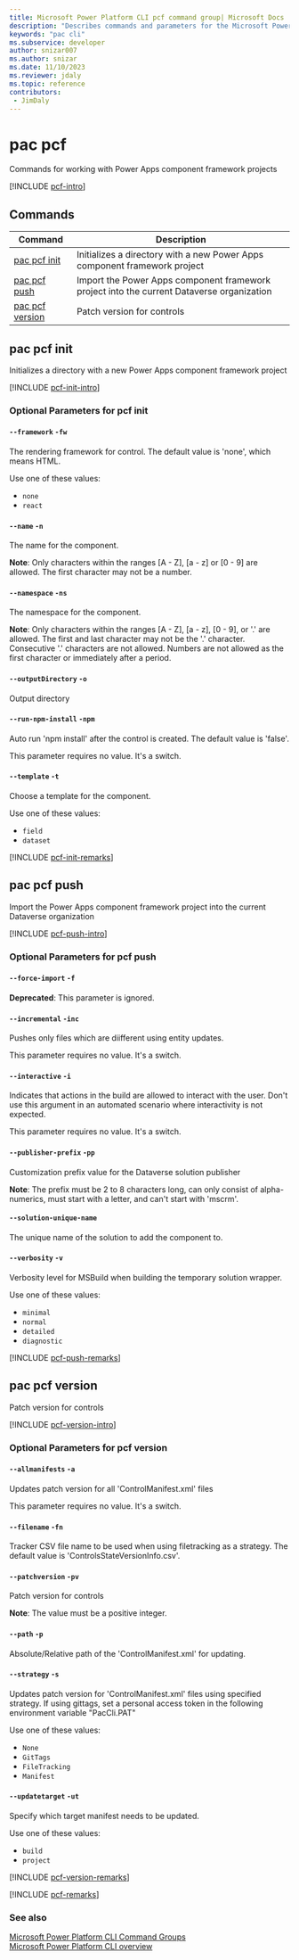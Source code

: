```yaml
---
title: Microsoft Power Platform CLI pcf command group| Microsoft Docs
description: "Describes commands and parameters for the Microsoft Power Platform CLI pcf command group."
keywords: "pac cli"
ms.subservice: developer
author: snizar007
ms.author: snizar
ms.date: 11/10/2023
ms.reviewer: jdaly
ms.topic: reference
contributors: 
 - JimDaly
---
```

<!-- 
Do not edit this file. 
This file is generated by a program and any changes will be overwritten when this topic is re-generated.
Use the include files to add additional content to this topic.
-->
# pac pcf

Commands for working with Power Apps component framework projects

[!INCLUDE [pcf-intro](includes/pcf-intro.md)]

## Commands

|Command|Description|
|---------|---------|
|[pac pcf init](#pac-pcf-init)|Initializes a directory with a new Power Apps component framework project|
|[pac pcf push](#pac-pcf-push)|Import the Power Apps component framework project into the current Dataverse organization|
|[pac pcf version](#pac-pcf-version)|Patch version for controls|


## pac pcf init

Initializes a directory with a new Power Apps component framework project

[!INCLUDE [pcf-init-intro](includes/pcf-init-intro.md)]


### Optional Parameters for pcf init

#### `--framework` `-fw`

The rendering framework for control. The default value is 'none', which means HTML.

Use one of these values:

- `none`
- `react`

#### `--name` `-n`

The name for the component.

**Note**: Only characters within the ranges [A - Z], [a - z] or [0 - 9] are allowed. The first character may not be a number.

#### `--namespace` `-ns`

The namespace for the component.

**Note**: Only characters within the ranges [A - Z], [a - z], [0 - 9], or '.' are allowed. The first and last character may not be the '.' character. Consecutive '.' characters are not allowed. Numbers are not allowed as the first character or immediately after a period.

#### `--outputDirectory` `-o`

Output directory

#### `--run-npm-install` `-npm`

Auto run 'npm install' after the control is created. The default value is 'false'.

This parameter requires no value. It's a switch.

#### `--template` `-t`

Choose a template for the component.

Use one of these values:

- `field`
- `dataset`

[!INCLUDE [pcf-init-remarks](includes/pcf-init-remarks.md)]

## pac pcf push

Import the Power Apps component framework project into the current Dataverse organization

[!INCLUDE [pcf-push-intro](includes/pcf-push-intro.md)]


### Optional Parameters for pcf push

#### `--force-import` `-f`

**Deprecated**: This parameter is ignored.
#### `--incremental` `-inc`

Pushes only files which are diifferent using entity updates.

This parameter requires no value. It's a switch.

#### `--interactive` `-i`

Indicates that actions in the build are allowed to interact with the user. Don't use this argument in an automated scenario where interactivity is not expected.

This parameter requires no value. It's a switch.

#### `--publisher-prefix` `-pp`

Customization prefix value for the Dataverse solution publisher

**Note**: The prefix must be 2 to 8 characters long, can only consist of alpha-numerics, must start with a letter, and can't start with 'mscrm'.

#### `--solution-unique-name`

The unique name of the solution to add the component to.

#### `--verbosity` `-v`

Verbosity level for MSBuild when building the temporary solution wrapper.

Use one of these values:

- `minimal`
- `normal`
- `detailed`
- `diagnostic`

[!INCLUDE [pcf-push-remarks](includes/pcf-push-remarks.md)]

## pac pcf version

Patch version for controls

[!INCLUDE [pcf-version-intro](includes/pcf-version-intro.md)]


### Optional Parameters for pcf version

#### `--allmanifests` `-a`

Updates patch version for all 'ControlManifest.xml' files

This parameter requires no value. It's a switch.

#### `--filename` `-fn`

Tracker CSV file name to be used when using filetracking as a strategy. The default value is 'ControlsStateVersionInfo.csv'.

#### `--patchversion` `-pv`

Patch version for controls

**Note**: The value must be a positive integer.

#### `--path` `-p`

Absolute/Relative path of the 'ControlManifest.xml' for updating.

#### `--strategy` `-s`

Updates patch version for 'ControlManifest.xml' files using specified strategy. If using gittags, set a personal access token in the following environment variable "PacCli.PAT"

Use one of these values:

- `None`
- `GitTags`
- `FileTracking`
- `Manifest`

#### `--updatetarget` `-ut`

Specify which target manifest needs to be updated.

Use one of these values:

- `build`
- `project`

[!INCLUDE [pcf-version-remarks](includes/pcf-version-remarks.md)]

[!INCLUDE [pcf-remarks](includes/pcf-remarks.md)]

### See also

[Microsoft Power Platform CLI Command Groups](index.md)<br />
[Microsoft Power Platform CLI overview](../introduction.md)